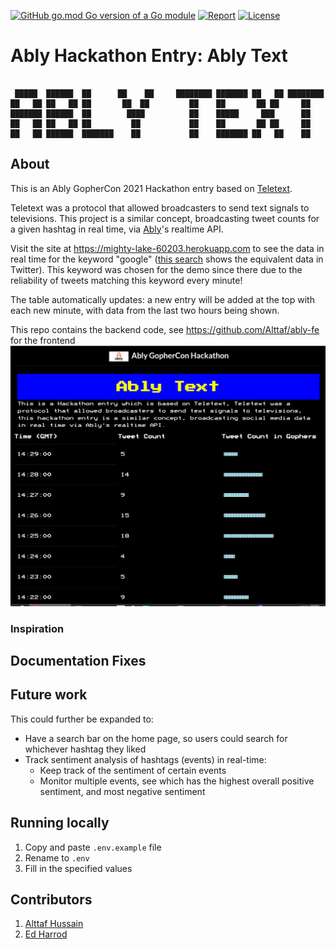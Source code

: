 [![GitHub go.mod Go version of a Go module](https://img.shields.io/github/go-mod/go-version/alttaf/ably-hack.svg)](https://golang.org/)
[![Report](https://goreportcard.com/badge/github.com/alttaf/ably-hack?style=flat&v=1)](https://goreportcard.com/report/github.com/alttaf/ably-hack)
[![License](http://img.shields.io/badge/license-mit-blue.svg?style=flat-square)](https://github.com/alttaf/ably-hack/blob/main/LICENSE.md)

# Ably Hackathon Entry: Ably Text
```

 █████  ██████  ██      ██    ██     ████████ ███████ ██   ██ ████████ 
██   ██ ██   ██ ██       ██  ██         ██    ██       ██ ██     ██    
███████ ██████  ██        ████          ██    █████     ███      ██    
██   ██ ██   ██ ██         ██           ██    ██       ██ ██     ██    
██   ██ ██████  ███████    ██           ██    ███████ ██   ██    ██    
```

## About
This is an Ably GopherCon 2021 Hackathon entry based on [Teletext](https://en.wikipedia.org/wiki/Teletext).

Teletext was a protocol that allowed broadcasters to send text signals to televisions. This project is a similar concept, broadcasting tweet counts for a given hashtag in real time, via [Ably](https://ably.com)'s realtime API.

Visit the site at <https://mighty-lake-60203.herokuapp.com> to see the data in real time for the keyword "google" ([this search](https://twitter.com/search?q=google&src=typed_query&f=live) shows the equivalent data in Twitter). 
This keyword was chosen for the demo since there due to the reliability of tweets matching this keyword every minute! 

The table automatically updates: a new entry will be added at the top with each new minute, with data from the last two hours being shown.

This repo contains the backend code, see <https://github.com/Alttaf/ably-fe> for the frontend
![AblyTextScreenshot.png](AblyTextScreenshot.png)

### Inspiration

## Documentation Fixes

## Future work
This could further be expanded to:
- Have a search bar on the home page, so users could search for whichever hashtag they liked
- Track sentiment analysis of hashtags (events) in real-time:
  - Keep track of the sentiment of certain events
  - Monitor multiple events, see which has the highest overall positive sentiment, and most negative sentiment

## Running locally
1. Copy and paste `.env.example` file
2. Rename to `.env`
3. Fill in the specified values

## Contributors
1. [Alttaf Hussain](https://github.com/alttaf)
2. [Ed Harrod](https://github.com/echarrod)
